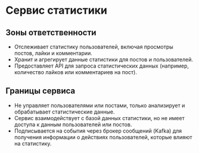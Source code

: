 # Сервис статистики

## Зоны ответственности
- Отслеживает статистику пользователей, включая просмотры постов, лайки и комментарии.
- Хранит и агрегирует данные статистики для постов и пользователей.
- Предоставляет API для запроса статистических данных (например, количество лайков или комментариев на пост).

## Границы сервиса
- Не управляет пользователями или постами, только анализирует и обрабатывает статистические данные.
- Сервис взаимодействует с базой данных статистики, но не имеет доступа к данным пользователей или постов.
- Подписывается на события через брокер сообщений (Kafka) для получения информации о действиях пользователей, которые влияют на статистику.
